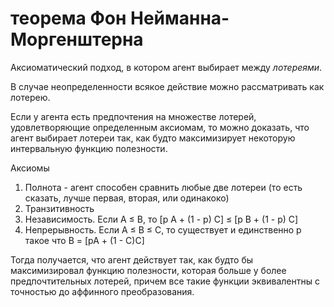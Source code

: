# теорема Фон Нейманна-Моргенштерна
Аксиоматический подход, в котором агент выбирает между _лотереями_.

В случае неопределенности всякое действие можно рассматривать как лотерею.

Если у агента есть предпочтения на множестве лотерей, удовлетворяющие определенным аксиомам, то можно доказать, что агент выбирает лотереи так, как будто максимизирует некоторую интервальную функцию полезности.

Аксиомы

1.  Полнота - агент способен сравнить любые две лотереи (то есть сказать, лучше первая, вторая, или одинакоко)
2.  Транзитивность
3.  Независимость. Если A ≤ B, то \[p A + (1 - p) C\] ≤ \[p B + (1 - p) C\]
4.  Непрерывность. Если A ≤ B ≤ C, то существует и единственно p такое что B = \[pA + (1 - C)C\]

Тогда получается, что агент действует так, как будто бы максимизировал функцию полезности, которая больше у более предпочтительных лотерей, причем все такие функции эквивалентны с точностью до аффинного преобразования.